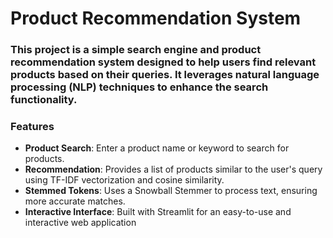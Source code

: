 # Product Recommendation System

### This project is a simple search engine and product recommendation system designed to help users find relevant products based on their queries. It leverages natural language processing (NLP) techniques to enhance the search functionality.

### Features
- **Product Search**: Enter a product name or keyword to search for products.
- **Recommendation**: Provides a list of products similar to the user's query using TF-IDF vectorization and cosine similarity.
- **Stemmed Tokens**: Uses a Snowball Stemmer to process text, ensuring more accurate matches.
- **Interactive Interface**: Built with Streamlit for an easy-to-use and interactive web application
